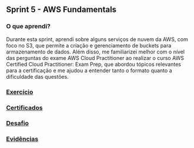 ##   Sprint 5 - AWS Fundamentals 

### O que aprendi? ###
<p>

Durante esta sprint, aprendi sobre alguns serviços de nuvem da AWS, com foco no S3, que permite a criação e gerenciamento de buckets para armazenamento de dados. Além disso, me familiarizei melhor com o nível das perguntas do exame AWS Cloud Practitioner ao realizar o curso AWS Certified Cloud Practitioner: Exam Prep, que abordou tópicos relevantes para a certificação e me ajudou a entender tanto o formato quanto a dificuldade das questões.
 </p>

###  <a href= exercicio> Exercício </a>
###  <a href= certificados> Certificados </a>
###  <a href= desafio> Desafio </a>
###  <a href= evidencias> Evidências </a>